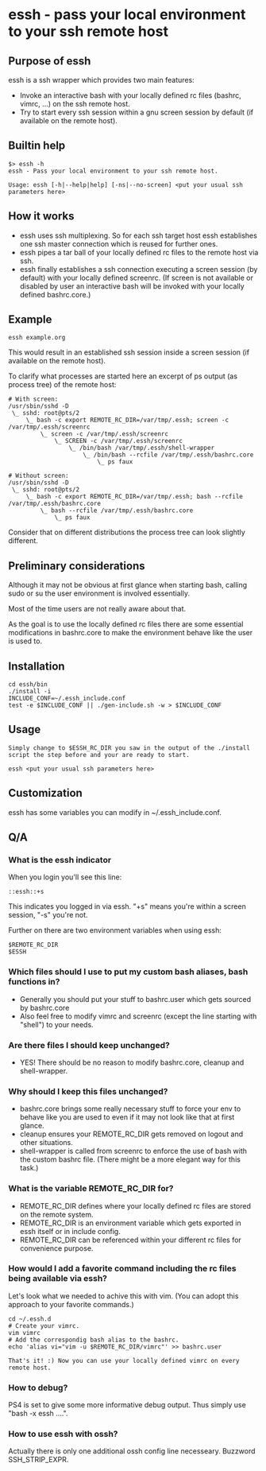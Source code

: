 # essh - pass your local environment to your ssh remote host

## Purpose of essh
essh is a ssh wrapper which provides two main features:

* Invoke an interactive bash with your locally defined rc files (bashrc, vimrc, ...) on the ssh remote host.
* Try to start every ssh session within a gnu screen session by default (if available on the remote host).

## Builtin help
```
$> essh -h
essh - Pass your local environment to your ssh remote host.

Usage: essh [-h|--help|help] [-ns|--no-screen] <put your usual ssh parameters here>

```

## How it works
* essh uses ssh multiplexing. So for each ssh target host essh establishes one ssh master connection which is reused for further ones.
* essh pipes a tar ball of your locally defined rc files to the remote host via ssh.
* essh finally establishes a ssh connection executing a screen session (by default) with your locally defined screenrc.
  (If screen is not available or disabled by user an interactive bash will be invoked with your locally defined bashrc.core.)

## Example
```
essh example.org
```
This would result in an established ssh session inside a screen session (if available on the remote host).

To clarify what processes are started here an excerpt of ps output (as process tree) of the remote host:
```
# With screen:
/usr/sbin/sshd -D
 \_ sshd: root@pts/2    
     \_ bash -c export REMOTE_RC_DIR=/var/tmp/.essh; screen -c /var/tmp/.essh/screenrc
         \_ screen -c /var/tmp/.essh/screenrc
             \_ SCREEN -c /var/tmp/.essh/screenrc
                 \_ /bin/bash /var/tmp/.essh/shell-wrapper
                     \_ /bin/bash --rcfile /var/tmp/.essh/bashrc.core
                         \_ ps faux

# Without screen:
/usr/sbin/sshd -D
 \_ sshd: root@pts/2    
     \_ bash -c export REMOTE_RC_DIR=/var/tmp/.essh; bash --rcfile /var/tmp/.essh/bashrc.core
         \_ bash --rcfile /var/tmp/.essh/bashrc.core
             \_ ps faux

```
Consider that on different distributions the process tree can look slightly different.

## Preliminary considerations
Although it may not be obvious at first glance when starting bash, calling sudo or su the user environment is involved essentially.

Most of the time users are not really aware about that.

As the goal is to use the locally defined rc files there are some essential modifications in bashrc.core to make the environment behave like the user is used to.

## Installation
```
cd essh/bin
./install -i
INCLUDE_CONF=~/.essh_include.conf
test -e $INCLUDE_CONF || ./gen-include.sh -w > $INCLUDE_CONF
```

## Usage
```
Simply change to $ESSH_RC_DIR you saw in the output of the ./install script the step before and your are ready to start.

essh <put your usual ssh parameters here>
```

## Customization
essh has some variables you can modify in ~/.essh_include.conf.

## Q/A

### What is the essh indicator
When you login you'll see this line:
```
::essh::+s
```
This indicates you logged in via essh. "+s" means you're within a screen session, "-s" you're not.

Further on there are two environment variables when using essh:

```
$REMOTE_RC_DIR
$ESSH
```

### Which files should I use to put my custom bash aliases, bash functions in?

* Generally you should put your stuff to bashrc.user which gets sourced by bashrc.core
* Also feel free to modify vimrc and screenrc (except the line starting with "shell") to your needs.

### Are there files I should keep unchanged?

* YES! There should be no reason to modify bashrc.core, cleanup and shell-wrapper.

### Why should I keep this files unchanged?

* bashrc.core brings some really necessary stuff to force your env to behave like you are used to even if it may not look like that at first glance.
* cleanup ensures your REMOTE_RC_DIR gets removed on logout and other  situations.
* shell-wrapper is called from screenrc to enforce the use of bash with the custom bashrc file. (There might be a more elegant way for this task.)

### What is the variable REMOTE_RC_DIR for?

* REMOTE_RC_DIR defines where your locally defined rc files are stored on the remote system.
* REMOTE_RC_DIR is an environment variable which gets exported in essh itself or in include config.
* REMOTE_RC_DIR can be referenced within your different rc files for convenience purpose.

### How would I add a favorite command including the rc files being available via essh?

Let's look what we needed to achive this with vim. (You can adopt this approach to your favorite commands.)

```
cd ~/.essh.d
# Create your vimrc.
vim vimrc
# Add the correspondig bash alias to the bashrc.
echo 'alias vi="vim -u $REMOTE_RC_DIR/vimrc"' >> bashrc.user

That's it! :) Now you can use your locally defined vimrc on every remote host.
```

### How to debug?

PS4 is set to give some more informative debug output. Thus simply use "bash -x essh ....".

### How to use essh with ossh?

Actually there is only one additional ossh config line necesseary. Buzzword SSH_STRIP_EXPR.
